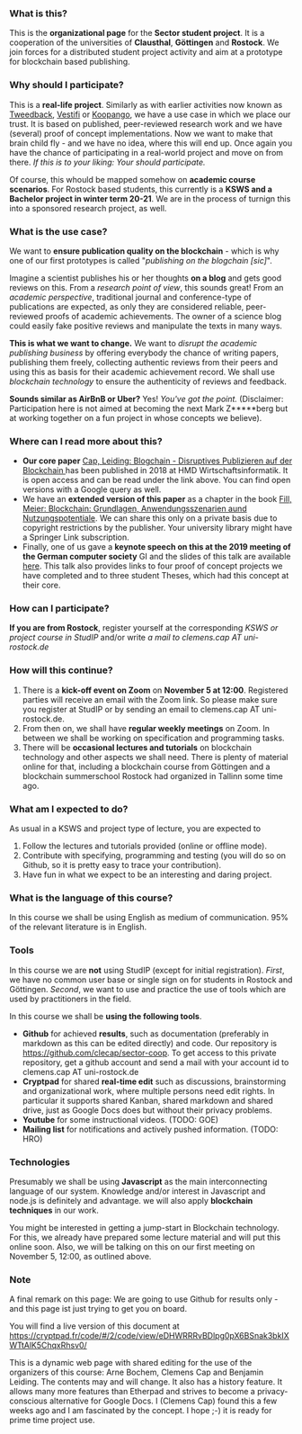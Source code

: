 ### What is this?
This is the **organizational page** for the **Sector student project**. It is a cooperation of the universities of **Clausthal**, **Göttingen** and **Rostock**. We join forces for a distributed student project activity and aim at a prototype for blockchain based publishing. 

### Why should I participate?
This is a **real-life project**. Similarly as with earlier activities now known as [Tweedback](https://twbk.io), [Vestifi](https://vestifi.de) or [Koopango](https://koopango.com), we have a use case in which we place our trust. It is based on published,  peer-reviewed research work and we have (several) proof of concept implementations. Now we want to make that brain child fly - and we have no idea, where this will end up. Once again you have the chance of participating in a real-world project and move on from there. _If this is to your liking: Your should participate._

Of course, this whould be mapped somehow on **academic course scenarios**. For Rostock based students, this currently is a **KSWS and a Bachelor project in winter term 20-21**. We are in the process of turnign this into a sponsored research project, as well.

### What is the use case?
We want to **ensure publication quality on the blockchain** - which is why one of our first prototypes is called "_publishing on the blogchain [sic]_". 

Imagine a scientist publishes his or her thoughts **on a blog** and gets good reviews on this. From a _research point of view_, this sounds great! From an _academic perspective_, traditional journal and conference-type of publications are expected, as only they are considered reliable, peer-reviewed proofs of academic achievements. The owner of a science blog could easily fake positive reviews and manipulate the texts in many ways.

**This is what we want to change.** We want to _disrupt the academic publishing business_ by offering everybody the chance of writing papers, publishing them freely, collecting authentic reviews from their peers and using this as basis for their academic achievement record. We shall use _blockchain technology_ to ensure the authenticity of reviews and feedback. 

**Sounds similar as AirBnB or Uber?** Yes! _You've got the point._ (Disclaimer: Participation here is not aimed at becoming the next Mark Z*****berg but at working together on a fun project in whose concepts we believe).

### Where can I read more about this?

* **Our core paper** [Cap, Leiding: Blogchain - Disruptives Publizieren auf der Blockchain ](https://link.springer.com/article/10.1365/s40702-018-00470-w) has been published in 2018 at HMD Wirtschaftsinformatik. It is open access and can be read under the link above. You can find open versions with a Google query as well. 
* We have an **extended version of this paper** as a chapter in the book [Fill, Meier: Blockchain: Grundlagen, Anwendungsszenarien aund Nutzungspotentiale](https://link.springer.com/book/10.1007/978-3-658-28006-2). We can share this only on a private basis due to copyright restrictions by the publisher. Your university library might have a Springer Link subscription.
* Finally, one of us gave a **keynote speech on this at the 2019 meeting of the German computer society** GI and the slides of this talk are available [here](https://github.com/clecap/blockchain-masterclass/blob/master/vortrag-v03.pdf). This talk also provides links to four proof of concept projects we have completed and to three student Theses, which had this concept at their core.

### How can I participate?
**If you are from Rostock**, register yourself at the corresponding _KSWS or project course in StudIP_ and/or write _a mail to clemens.cap AT uni-rostock.de_

### How will this continue?

1. There is a **kick-off event on Zoom** on **November 5 at 12:00**. Registered parties will receive an email with the Zoom link. So please make sure you register at StudIP or by sending an email to clemens.cap AT uni-rostock.de.
1. From then on, we shall have **regular weekly meetings** on Zoom. In between we shall be working on specification and programming tasks. 
1. There will be **occasional lectures and tutorials** on blockchain technology and other aspects we shall need. There is plenty of material online for that, including a blockchain course from Göttingen and a blockchain summerschool Rostock had organized in Tallinn some time ago. 


### What am I expected to do?

As usual in a KSWS and project type of lecture, you are expected to

1. Follow the lectures and tutorials provided (online or offline mode).
1. Contribute with specifying, programming and testing (you will do so on Github, so it is pretty easy to trace your contribution).
1. Have fun in what we expect to be an interesting and daring project.


### What is the language of this course?
In this course we shall be using English as medium of communication. 95% of the relevant literature is in English.


### Tools 

In this course we are **not** using StudIP (except for initial registration). _First_, we have no common user base or single sign on for students in Rostock and Göttingen. _Second_, we want to use and practice the use of tools which are used by practitioners in the field.

In this course we shall be **using the following tools**.

* **Github** for achieved **results**, such as documentation (preferably in markdown as this can be edited directly) and code. Our repository is https://github.com/clecap/sector-coop. To get access to this private repository, get a github account and send a mail with your account id to clemens.cap AT uni-rostock.de
* **Cryptpad** for shared **real-time edit** such as discussions, brainstorming and organizational work, where multiple persons need edit rights. In particular it supports shared Kanban, shared markdown and shared drive, just as Google Docs does but without their privacy problems. 
* **Youtube** for some instructional videos. (TODO: GOE)
* **Mailing list** for notifications and actively pushed information. (TODO: HRO)

### Technologies

Presumably we shall be using **Javascript** as the main interconnecting language of our system. Knowledge and/or interest in Javascript and node.js is definitely and advantage. we will also apply **blockchain techniques** in our work.

You might be interested in getting a jump-start in Blockchain technology. For this, we already have prepared some lecture material and will put this online soon. Also, we will be talking on this on our first meeting on November 5, 12:00, as outlined above.


### Note
A final remark on this page: We are going to use Github for results only - and this page ist just trying to get you on board.

You will find a live version of this document at https://cryptpad.fr/code/#/2/code/view/eDHWRRRvBDlpg0pX6BSnak3bkIXWTtAlK5ChqxRhsv0/

This is a dynamic web page with shared editing for the use of the organizers of this course: Arne Bochem, Clemens Cap and Benjamin Leiding. The contents may and will change. It also has a history feature. It allows many more features than Etherpad and strives to become a privacy-conscious alternative for Google Docs. I (Clemens Cap) found this a few weeks ago and I am fascinated by the concept. I hope ;-) it is ready for prime time project use.

